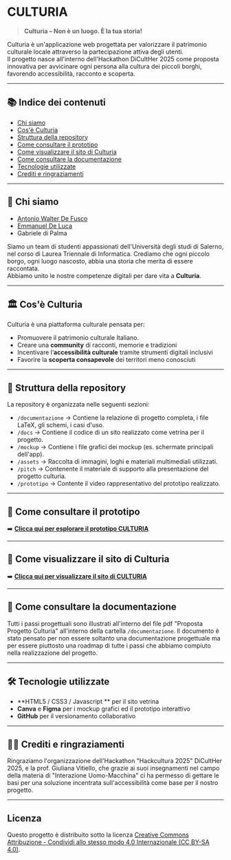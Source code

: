 # CULTURIA

> **Culturia – Non è un luogo. È la tua storia!**

Culturia è un'applicazione web progettata per valorizzare il patrimonio culturale locale attraverso la partecipazione attiva degli utenti.  
Il progetto nasce all'interno dell'Hackathon DiCultHer 2025 come proposta innovativa per avvicinare ogni persona alla cultura dei piccoli borghi, favorendo accessibilità, racconto e scoperta.

---

## 📚 Indice dei contenuti
- [Chi siamo](#chi-siamo)
- [Cos'è Culturia](#cosè-culturia)
- [Struttura della repository](#struttura-della-repository)
- [Come consultare il prototipo](#come-consultare-il-prototipo)
- [Come visualizzare il sito di Culturia](#come-consultare-il-sito-di-culturia)
- [Come consultare la documentazione](#come-consultare-la-documentazione)
- [Tecnologie utilizzate](#tecnologie-utilizzate)
- [Crediti e ringraziamenti](#crediti-e-ringraziamenti)

---

## 👥 Chi siamo

- [Antonio Walter De Fusco](https://www.linkedin.com/in/antonio-walter-de-fusco/)
- [Emmanuel De Luca](https://www.linkedin.com/in/emmanuel-de-luca/)
- Gabriele di Palma

Siamo un team di studenti appassionati dell'Università degli studi di Salerno, nel corso di Laurea Triennale di Informatica. 
Crediamo che ogni piccolo borgo, ogni luogo nascosto, abbia una storia che merita di essere raccontata.  
Abbiamo unito le nostre competenze digitali per dare vita a **Culturia**.

---

## 🏛️ Cos'è Culturia

Culturia è una piattaforma culturale pensata per:
- Promuovere il patrimonio culturale Italiano.
- Creare una **community** di racconti, memorie e tradizioni
- Incentivare l’**accessibilità culturale** tramite strumenti digitali inclusivi
- Favorire la **scoperta consapevole** dei territori meno conosciuti


---

## 📂 Struttura della repository

La repository è organizzata nelle seguenti sezioni:

- `/documentazione` → Contiene la relazione di progetto completa, i file LaTeX, gli schemi, i casi d'uso.
- `/docs` → Contiene il codice di un sito realizzato come vetrina per il progetto.
- `/mockup` → Contiene i file grafici dei mockup (es. schermate principali dell'app).
- `/assets` → Raccolta di immagini, loghi e materiali multimediali utilizzati.
- `/pitch` → Contenente il materiale di supporto alla presentazione del progetto culturia.
- `/prototipo` → Contente il video rappresentativo del prototipo realizzato.

---

## 🚀 Come consultare il prototipo

➡️ **[Clicca qui per esplorare il prototipo CULTURIA](https://www.figma.com/proto/IapCQBHNObgrZQn9gxHlQD/Untitled?node-id=12-134&p=f&t=8XCCQgDKqmkneZRQ-1&scaling=scale-down&content-scaling=fixed&page-id=0%3A1&starting-point-node-id=12%3A134)**  

---

## 🔗 Come visualizzare il sito di Culturia

➡️ **[Clicca qui per visualizzare il sito di CULTURIA](https://antoniowalter.github.io/Culturia/index.html)**  



---

## 📖 Come consultare la documentazione

Tutti i passi progettuali sono illustrati all'interno del file pdf "Proposta Progetto Culturia" all'interno della cartella `/documentazione`. Il documento è stato pensato per non essere soltanto una documentazione progettuale ma per essere piuttosto una roadmap di tutte i passi che abbiamo compiuto nella realizzazione del progetto.

---

## 🛠️ Tecnologie utilizzate

- **HTML5 / CSS3 / Javascript ** per il sito vetrina
- **Canva** e **Figma** per i mockup grafici ed il prototipo interattivo
- **GitHub** per il versionamento collaborativo

---

## 🙏🏻 Crediti e ringraziamenti

Ringraziamo l'organizzazione dell'Hackathon "Hackcultura 2025" DiCultHer 2025, e la prof. Giuliana Vitiello, che grazie ai suoi insegnamenti nel campo della materia di "Interazione Uomo-Macchina" ci ha permesso di gettare le basi per una soluzione incentrata sull'accessibilità come base per il nostro progetto.

---
## Licenza

Questo progetto è distribuito sotto la licenza [Creative Commons Attribuzione - Condividi allo stesso modo 4.0 Internazionale (CC BY-SA 4.0)](https://creativecommons.org/licenses/by-sa/4.0/deed.it).
